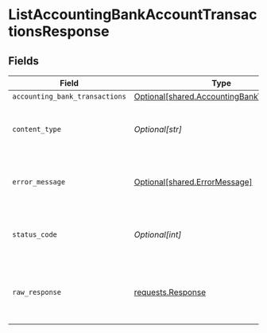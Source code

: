 # ListAccountingBankAccountTransactionsResponse


## Fields

| Field                                                                                                | Type                                                                                                 | Required                                                                                             | Description                                                                                          |
| ---------------------------------------------------------------------------------------------------- | ---------------------------------------------------------------------------------------------------- | ---------------------------------------------------------------------------------------------------- | ---------------------------------------------------------------------------------------------------- |
| `accounting_bank_transactions`                                                                       | [Optional[shared.AccountingBankTransactions]](undefined/models/shared/accountingbanktransactions.md) | :heavy_minus_sign:                                                                                   | Success                                                                                              |
| `content_type`                                                                                       | *Optional[str]*                                                                                      | :heavy_check_mark:                                                                                   | HTTP response content type for this operation                                                        |
| `error_message`                                                                                      | [Optional[shared.ErrorMessage]](undefined/models/shared/errormessage.md)                             | :heavy_minus_sign:                                                                                   | Your `query` parameter was not correctly formed                                                      |
| `status_code`                                                                                        | *Optional[int]*                                                                                      | :heavy_check_mark:                                                                                   | HTTP response status code for this operation                                                         |
| `raw_response`                                                                                       | [requests.Response](https://requests.readthedocs.io/en/latest/api/#requests.Response)                | :heavy_minus_sign:                                                                                   | Raw HTTP response; suitable for custom response parsing                                              |